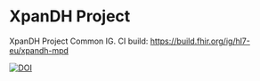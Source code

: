 # XpanDH Project
XpanDH Project Common IG.
CI build: https://build.fhir.org/ig/hl7-eu/xpandh-mpd

[![DOI](https://zenodo.org/badge/988281135.svg)](https://doi.org/10.5281/zenodo.15488587)
